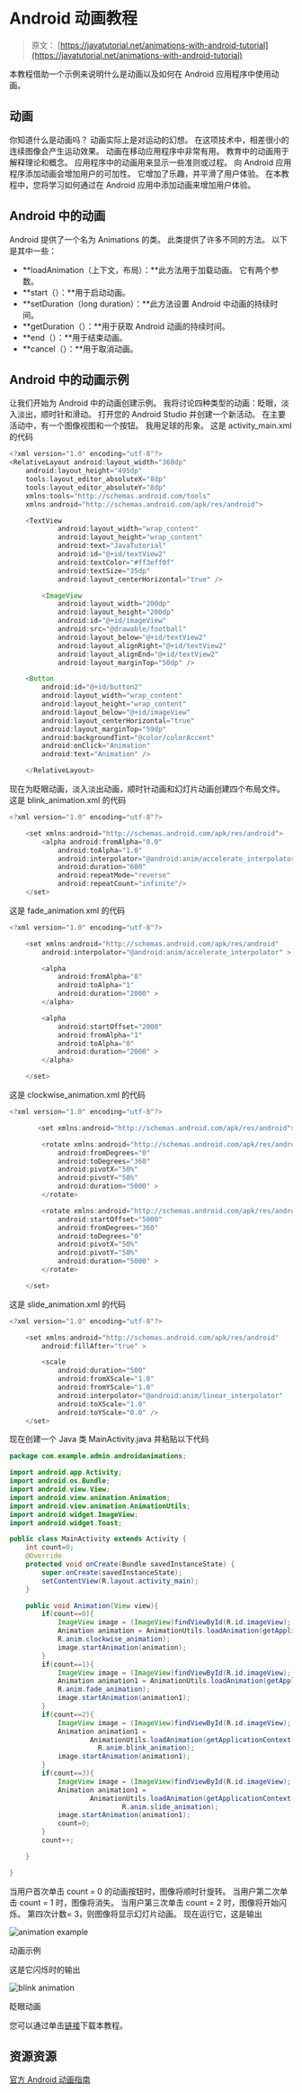 # Android 动画教程

> 原文： [https://javatutorial.net/animations-with-android-tutorial](https://javatutorial.net/animations-with-android-tutorial)

本教程借助一个示例来说明什么是动画以及如何在 Android 应用程序中使用动画。

## 动画

你知道什么是动画吗？ 动画实际上是对运动的幻想。 在这项技术中，相差很小的连续图像会产生运动效果。 动画在移动应用程序中非常有用。 教育中的动画用于解释理论和概念。 应用程序中的动画用来显示一些准则或过程。 向 Android 应用程序添加动画会增加用户的可加性。 它增加了乐趣，并平滑了用户体验。 在本教程中，您将学习如何通过在 Android 应用中添加动画来增加用户体验。

## Android 中的动画

Android 提供了一个名为 Animations 的类。 此类提供了许多不同的方法。 以下是其中一些：

*   **loadAnimation（上下文，布局）：**此方法用于加载动画。 它有两个参数。
*   **start（）：**用于启动动画。
*   **setDuration（long duration）：**此方法设置 Android 中动画的持续时间。
*   **getDuration（）：**用于获取 Android 动画的持续时间。
*   **end（）：**用于结束动画。
*   **cancel（）：**用于取消动画。

## Android 中的动画示例

让我们开始为 Android 中的动画创建示例。 我将讨论四种类型的动画：眨眼，淡入淡出，顺时针和滑动。 打开您的 Android Studio 并创建一个新活动。 在主要活动中，有一个图像视图和一个按钮。 我用足球的形象。 这是 activity_main.xml 的代码

```java
<?xml version="1.0" encoding="utf-8"?>
<RelativeLayout android:layout_width="368dp"
    android:layout_height="495dp"
    tools:layout_editor_absoluteX="8dp"
    tools:layout_editor_absoluteY="8dp"
    xmlns:tools="http://schemas.android.com/tools"
    xmlns:android="http://schemas.android.com/apk/res/android">

    <TextView
            android:layout_width="wrap_content"
            android:layout_height="wrap_content"
            android:text="JavaTutorial"
            android:id="@+id/textView2"
            android:textColor="#ff3eff0f"
            android:textSize="35dp"
            android:layout_centerHorizontal="true" />

        <ImageView
            android:layout_width="200dp"
            android:layout_height="200dp"
            android:id="@+id/imageView"
            android:src="@drawable/football"
            android:layout_below="@+id/textView2"
            android:layout_alignRight="@+id/textView2"
            android:layout_alignEnd="@+id/textView2"
            android:layout_marginTop="50dp" />

    <Button
        android:id="@+id/button2"
        android:layout_width="wrap_content"
        android:layout_height="wrap_content"
        android:layout_below="@+id/imageView"
        android:layout_centerHorizontal="true"
        android:layout_marginTop="59dp"
        android:backgroundTint="@color/colorAccent"
        android:onClick="Animation"
        android:text="Animation" />

    </RelativeLayout>

```

现在为眨眼动画，淡入淡出动画，顺时针动画和幻灯片动画创建四个布局文件。 这是 blink_animation.xml 的代码

```java
<?xml version="1.0" encoding="utf-8"?>

    <set xmlns:android="http://schemas.android.com/apk/res/android">
        <alpha android:fromAlpha="0.0"
            android:toAlpha="1.0"
            android:interpolator="@android:anim/accelerate_interpolator"
            android:duration="600"
            android:repeatMode="reverse"
            android:repeatCount="infinite"/>
    </set>

```

这是 fade_animation.xml 的代码

```java
<?xml version="1.0" encoding="utf-8"?>

    <set xmlns:android="http://schemas.android.com/apk/res/android"
        android:interpolator="@android:anim/accelerate_interpolator" >

        <alpha
            android:fromAlpha="0"
            android:toAlpha="1"
            android:duration="2000" >
        </alpha>

        <alpha
            android:startOffset="2000"
            android:fromAlpha="1"
            android:toAlpha="0"
            android:duration="2000" >
        </alpha>

    </set>

```

这是 clockwise_animation.xml 的代码

```java
<?xml version="1.0" encoding="utf-8"?>

       <set xmlns:android="http://schemas.android.com/apk/res/android">

        <rotate xmlns:android="http://schemas.android.com/apk/res/android"
            android:fromDegrees="0"
            android:toDegrees="360"
            android:pivotX="50%"
            android:pivotY="50%"
            android:duration="5000" >
        </rotate>

        <rotate xmlns:android="http://schemas.android.com/apk/res/android"
            android:startOffset="5000"
            android:fromDegrees="360"
            android:toDegrees="0"
            android:pivotX="50%"
            android:pivotY="50%"
            android:duration="5000" >
        </rotate>

    </set>

```

这是 slide_animation.xml 的代码

```java
<?xml version="1.0" encoding="utf-8"?>

    <set xmlns:android="http://schemas.android.com/apk/res/android"
        android:fillAfter="true" >

        <scale
            android:duration="500"
            android:fromXScale="1.0"
            android:fromYScale="1.0"
            android:interpolator="@android:anim/linear_interpolator"
            android:toXScale="1.0"
            android:toYScale="0.0" />
    </set>

```

现在创建一个 Java 类 MainActivity.java 并粘贴以下代码

```java
package com.example.admin.androidanimations;

import android.app.Activity;
import android.os.Bundle;
import android.view.View;
import android.view.animation.Animation;
import android.view.animation.AnimationUtils;
import android.widget.ImageView;
import android.widget.Toast;

public class MainActivity extends Activity {
    int count=0;
    @Override
    protected void onCreate(Bundle savedInstanceState) {
        super.onCreate(savedInstanceState);
        setContentView(R.layout.activity_main);
    }

    public void Animation(View view){
        if(count==0){
            ImageView image = (ImageView)findViewById(R.id.imageView);
            Animation animation = AnimationUtils.loadAnimation(getApplicationContext(),
            R.anim.clockwise_animation);
            image.startAnimation(animation);
        }
        if(count==1){
            ImageView image = (ImageView)findViewById(R.id.imageView);
            Animation animation1 = AnimationUtils.loadAnimation(getApplicationContext(),
            R.anim.fade_animation);
            image.startAnimation(animation1);
        }
        if(count==2){
            ImageView image = (ImageView)findViewById(R.id.imageView);
            Animation animation1 =
                    AnimationUtils.loadAnimation(getApplicationContext(),
                      R.anim.blink_animation);
            image.startAnimation(animation1);
        }
        if(count==3){
            ImageView image = (ImageView)findViewById(R.id.imageView);
            Animation animation1 =
                    AnimationUtils.loadAnimation(getApplicationContext(),
                            R.anim.slide_animation);
            image.startAnimation(animation1);
            count=0;
        }
        count++;

    }

}
```

当用户首次单击 count = 0 的动画按钮时，图像将顺时针旋转。 当用户第二次单击 count = 1 时，图像将消失。 当用户第三次单击 count = 2 时，图像将开始闪烁。 第四次计数= 3，则图像将显示幻灯片动画。 现在运行它，这是输出

![animation example](img/4b4be44ad8aa91bda07ebea6157952eb.jpg)

动画示例

这是它闪烁时的输出

![blink animation](img/38559d864336f4b85095a33b211bb1fd.jpg)

眨眼动画

您可以通过单击[链接](https://github.com/JavaTutorialNetwork/Tutorials/blob/master/AndroidAnimations.rar)下载本教程。

## 资源资源

[官方 Android 动画指南](https://developer.android.com/training/animation/index.html)